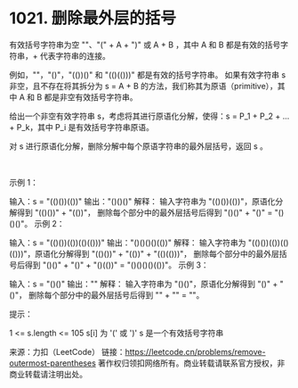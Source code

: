 # 1021. 删除最外层的括号

有效括号字符串为空 ""、"(" + A + ")" 或 A + B ，其中 A 和 B 都是有效的括号字符串，+ 代表字符串的连接。

例如，""，"()"，"(())()" 和 "(()(()))" 都是有效的括号字符串。
如果有效字符串 s 非空，且不存在将其拆分为 s = A + B 的方法，我们称其为原语（primitive），其中 A 和 B 都是非空有效括号字符串。

给出一个非空有效字符串 s，考虑将其进行原语化分解，使得：s = P_1 + P_2 + ... + P_k，其中 P_i 是有效括号字符串原语。

对 s 进行原语化分解，删除分解中每个原语字符串的最外层括号，返回 s 。

 

示例 1：

输入：s = "(()())(())"
输出："()()()"
解释：
输入字符串为 "(()())(())"，原语化分解得到 "(()())" + "(())"，
删除每个部分中的最外层括号后得到 "()()" + "()" = "()()()"。
示例 2：

输入：s = "(()())(())(()(()))"
输出："()()()()(())"
解释：
输入字符串为 "(()())(())(()(()))"，原语化分解得到 "(()())" + "(())" + "(()(()))"，
删除每个部分中的最外层括号后得到 "()()" + "()" + "()(())" = "()()()()(())"。
示例 3：

输入：s = "()()"
输出：""
解释：
输入字符串为 "()()"，原语化分解得到 "()" + "()"，
删除每个部分中的最外层括号后得到 "" + "" = ""。
 

提示：

1 <= s.length <= 105
s[i] 为 '(' 或 ')'
s 是一个有效括号字符串

来源：力扣（LeetCode）
链接：https://leetcode.cn/problems/remove-outermost-parentheses
著作权归领扣网络所有。商业转载请联系官方授权，非商业转载请注明出处。